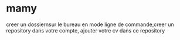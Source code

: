# mamy
creer un dossiernsur le bureau en mode ligne de commande,creer un repository dans votre compte, ajouter votre cv dans ce repository

